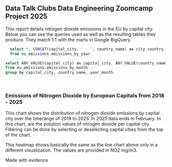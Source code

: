 ## Data Talk Clubs Data Engineering Zoomcamp Project 2025

This report details nitrogen dioxide emissions in the EU by capital city.
Below you can see the queries used as well as the resulting tables they produce. They match 1:1 with the marts in Google BigQuery. 

```sql emissions_by_year
  select *, CONCAT(capital_city, ' - ', country_name) as city_country
  from eu_emissions.emissions_by_year
```

```sql emissions_by_capital_and_month
select ANY_VALUE(capital_city) as capital_city, ANY_VALUE(country_name) as country_name, SUM(measurement_value) as total_emissions, year_month
from eu_emissions.emissions_by_month
group by capital_city, country_name, year_month
```
<br/>

### Emissions of Nitrogen Dioxide by European Capitals from 2018 - 2025

This chart shows the distribution of nitrogen dioxide emissions by capital city over the timerange of 2018 to 2025. In 2025 data ends in February.
<BarChart 
data={emissions_by_year}
x=year
y=total_emissions
series=city_country
xAxisLabels=true
title="Total Emissions by Capital City (NO2 mg/m3)"
/>
In this chart, are the polution values of nitrogen dioxide per capital city. Filtering can be done by selecting or deselecting capital cities from the top of the chart.
<LineChart 
data={emissions_by_capital_and_month} 
x=year_month 
y=total_emissions 
series=capital_city 
xAxisLabels=true
title="Total Emissions by Capital City (NO2 mg/m3)"
/>

This heatmap shows basically the same as the line chart above only in a different visualization. The values are provided in NO2 mg/m3.
<Heatmap data={emissions_by_year} x=year y=city_country value=total_emissions title="Total emissions by month over time"/>

<footer>
Made with evidence
</footer>



